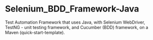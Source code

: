 # Selenium_BDD_Framework-Java
Test Automation Framework that uses Java, with Selenium WebDriver, TestNG - unit testing framework, and Cucumber (BDD) framework, on a Maven (quick-start-template).
